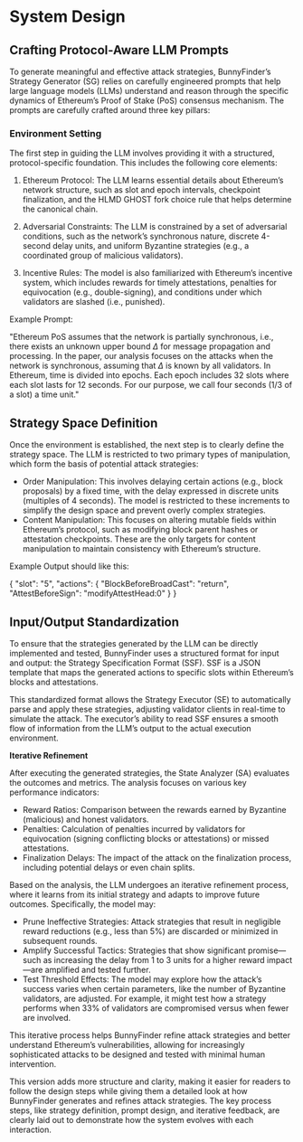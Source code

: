 # System Design

## Crafting Protocol-Aware LLM Prompts

To generate meaningful and effective attack strategies, BunnyFinder’s Strategy Generator (SG) relies on carefully engineered prompts that help large language models (LLMs) understand and reason through the specific dynamics of Ethereum’s Proof of Stake (PoS) consensus mechanism. The prompts are carefully crafted around three key pillars:

### Environment Setting

The first step in guiding the LLM involves providing it with a structured, protocol-specific foundation. This includes the following core elements:

1. Ethereum Protocol: The LLM learns essential details about Ethereum’s network structure, such as slot and epoch intervals, checkpoint finalization, and the HLMD GHOST fork choice rule that helps determine the canonical chain.

2. Adversarial Constraints: The LLM is constrained by a set of adversarial conditions, such as the network’s synchronous nature, discrete 4-second delay units, and uniform Byzantine strategies (e.g., a coordinated group of malicious validators).

3. Incentive Rules: The model is also familiarized with Ethereum’s incentive system, which includes rewards for timely attestations, penalties for equivocation (e.g., double-signing), and conditions under which validators are slashed (i.e., punished).

Example Prompt:

"Ethereum PoS assumes that the network is partially synchronous, i.e., there exists an unknown upper bound $\Delta$ for message propagation and processing. In the paper, our analysis focuses on the attacks when the network is synchronous, assuming that $\Delta$ is known by all validators. In Ethereum, time is divided into epochs. Each epoch includes 32 slots where each slot lasts for 12 seconds. For our purpose, we call four seconds (1/3 of a slot) a time  unit."



## Strategy Space Definition

Once the environment is established, the next step is to clearly define the strategy space. The LLM is restricted to two primary types of manipulation, which form the basis of potential attack strategies:

- Order Manipulation: This involves delaying certain actions (e.g., block proposals) by a fixed time, with the delay expressed in discrete units (multiples of 4 seconds). The model is restricted to these increments to simplify the design space and prevent overly complex strategies.
- Content Manipulation: This focuses on altering mutable fields within Ethereum’s protocol, such as modifying block parent hashes or attestation checkpoints. These are the only targets for content manipulation to maintain consistency with Ethereum’s structure.

Example Output should like this:

{
  "slot": "5",
  "actions": {
    "BlockBeforeBroadCast": "return",
    "AttestBeforeSign": "modifyAttestHead:0"
  }
}

## Input/Output Standardization

To ensure that the strategies generated by the LLM can be directly implemented and tested, BunnyFinder uses a structured format for input and output: the Strategy Specification Format (SSF). SSF is a JSON template that maps the generated actions to specific slots within Ethereum’s blocks and attestations.

This standardized format allows the Strategy Executor (SE) to automatically parse and apply these strategies, adjusting validator clients in real-time to simulate the attack. The executor’s ability to read SSF ensures a smooth flow of information from the LLM’s output to the actual execution environment.

**Iterative Refinement**

After executing the generated strategies, the State Analyzer (SA) evaluates the outcomes and metrics. The analysis focuses on various key performance indicators:
- Reward Ratios: Comparison between the rewards earned by Byzantine (malicious) and honest validators.
- Penalties: Calculation of penalties incurred by validators for equivocation (signing conflicting blocks or attestations) or missed attestations.
- Finalization Delays: The impact of the attack on the finalization process, including potential delays or even chain splits.

Based on the analysis, the LLM undergoes an iterative refinement process, where it learns from its initial strategy and adapts to improve future outcomes. Specifically, the model may:
- Prune Ineffective Strategies: Attack strategies that result in negligible reward reductions (e.g., less than 5%) are discarded or minimized in subsequent rounds.
- Amplify Successful Tactics: Strategies that show significant promise—such as increasing the delay from 1 to 3 units for a higher reward impact—are amplified and tested further.
- Test Threshold Effects: The model may explore how the attack’s success varies when certain parameters, like the number of Byzantine validators, are adjusted. For example, it might test how a strategy performs when 33% of validators are compromised versus when fewer are involved.

This iterative process helps BunnyFinder refine attack strategies and better understand Ethereum’s vulnerabilities, allowing for increasingly sophisticated attacks to be designed and tested with minimal human intervention.

This version adds more structure and clarity, making it easier for readers to follow the design steps while giving them a detailed look at how BunnyFinder generates and refines attack strategies. The key process steps, like strategy definition, prompt design, and iterative feedback, are clearly laid out to demonstrate how the system evolves with each interaction.